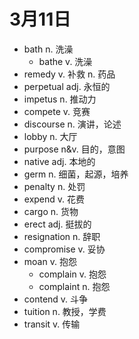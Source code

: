 # 3月11日

- bath n. 洗澡
  - bathe v. 洗澡
- remedy v. 补救 n. 药品
- perpetual adj. 永恒的
- impetus n. 推动力
- compete v. 竞赛
- discourse n. 演讲，论述
- lobby n. 大厅
- purpose n&v. 目的，意图
- native adj. 本地的
- germ n. 细菌，起源，培养
- penalty n. 处罚
- expend v. 花费
- cargo n. 货物
- erect adj. 挺拔的
- resignation n. 辞职
- compromise v. 妥协
- moan v. 抱怨
  - complain v. 抱怨
  - complaint n. 抱怨
- contend v. 斗争
- tuition n. 教授，学费
- transit v. 传输

